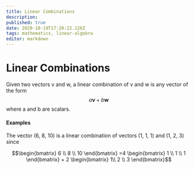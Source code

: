 ```yaml
---
title: Linear Combinations
description: 
published: true
date: 2020-10-19T17:20:22.126Z
tags: mathematics, linear-algebra
editor: markdown
---
```


# Linear Combinations
Given two vectors v and w, a linear combination of v and w is any vector of the form 
$$\textit{a}\textbf{v}+\textit{b}\textbf{w}$$ 
where a and b are scalars. 

#### Examples
The vector (6, 8, 10) is a linear combination of vectors (1, 1, 1) and (1, 2, 3) since

$$\begin{bmatrix}
6 \\ 8 \\ 10
\end{bmatrix} =4 \begin{bmatrix}
1 \\ 1 \\ 1
\end{bmatrix} + 2 \begin{bmatrix}
1\\ 2 \\ 3
\end{bmatrix}$$